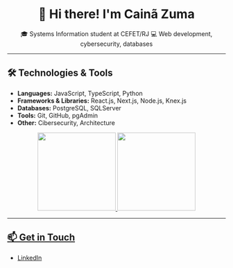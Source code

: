 <h1 align="center">👋 Hi there! I'm Cainã Zuma</h1>

<p align="center">
🎓 Systems Information student at CEFET/RJ  
💻 Web development, cybersecurity, databases
</p>

---

## 🛠️ Technologies & Tools

- **Languages:** JavaScript, TypeScript, Python
- **Frameworks & Libraries:** React.js, Next.js, Node.js, Knex.js
- **Databases:** PostgreSQL, SQLServer
- **Tools:** Git, GitHub, pgAdmin
- **Other:** Cibersecurity, Architecture

<div align="center">
  <a href="https://github.com/CainaZumaa">
  <img height="180em" src="https://github-readme-stats-test-rouge.vercel.app/api?username=CainaZumaa&show_icons=true&theme=radical&include_all_commits=true&count_private=true"/>
  <img height="180em" src="https://github-readme-stats-test-rouge.vercel.app/api/top-langs/?username=CainaZumaa&layout=compact&langs_count=7&theme=radical"/>
</div>

---

## 📫 Get in Touch
- [LinkedIn](https://www.linkedin.com/in/cainã-zuma-a252a7153/)

<!---
CainaZumaa/CainaZumaa is a ✨ special ✨ repository because its `README.md` (this file) appears on your GitHub profile.
You can click the Preview link to take a look at your changes.
--->
